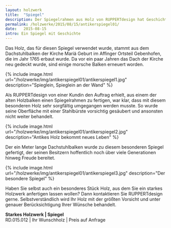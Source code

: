 ```yaml
---
layout: holzwerk
title:  "Spiegel"
description: Der Spiegelrahmen aus Holz von RUPPERTdesign hat Geschichte – das Holz war einst ein Teil eines Dachstuhlbalken einer Kirche. 
permalink: /holzwerke/2015/08/15/antikerspiegel01/
date:   2015-08-15
intro: Ein Spiegel mit Geschichte
---
```




Das Holz, das für diesen Spiegel verwendet wurde, 
stammt aus dem Dachstuhlbalken der Kirche Mariä Geburt im Affinger Ortsteil Gebenhofen, 
die im Jahr 1765 erbaut wurde. 
Da vor ein paar Jahren das Dach der Kirche neu gedeckt wurde, sind einige morsche Balken erneuert worden. 


{% include image.html url="/holzwerke/img/antikerspiegel01/antikerspiegel1.jpg" description="Spieglein, Spieglein an der Wand" %}


Als RUPPERTdesign von einer Kundin den Auftrag erhielt, 
aus einem der alten Holzbalken einen Spiegelrahmen zu fertigen, war klar, 
dass mit diesem besonderen Holz sehr sorgfältig umgegangen werden musste. 
So wurde seine Oberfläche mit einer Stahlbürste vorsichtig gesäubert und ansonsten nicht weiter behandelt. 


{% include image.html url="/holzwerke/img/antikerspiegel01/antikerspiegel2.jpg" description="Antikes Holz bekommt neues Leben" %}


Der ein Meter lange Dachstuhlbalken wurde zu diesem besonderen Spiegel gefertigt, 
der seinen Besitzern hoffentlich noch über viele Generationen hinweg Freude bereitet. 


{% include image.html url="/holzwerke/img/antikerspiegel01/antikerspiegel3.jpg" description="Der besondere Spiegel" %}


Haben Sie selbst auch ein besonderes Stück Holz, aus dem Sie ein starkes Holzwerk anfertigen lassen wollen? 
Dann kontaktieren Sie RUPPERTdesign gerne. 
Selbstverständlich wird Ihr Holz mit der größten Vorsicht und unter genauer Berücksichtigung Ihrer Wünsche behandelt. 


**Starkes Holzwerk \| Spiegel**    
RD.015.012  \|  Ihr Wunschholz  \|  Preis auf Anfrage
